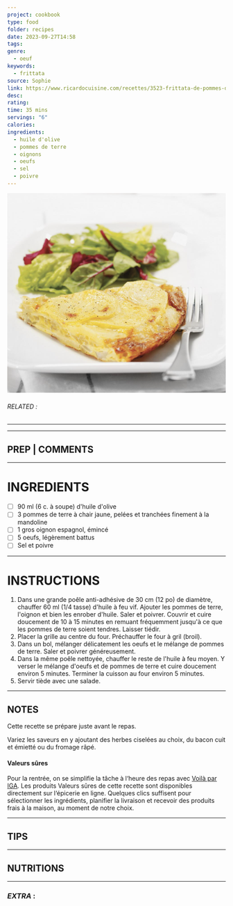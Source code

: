 ```yaml
---
project: cookbook
type: food
folder: recipes
date: 2023-09-27T14:58
tags: 
genre:
  - oeuf
keywords:
  - frittata
source: Sophie
link: https://www.ricardocuisine.com/recettes/3523-frittata-de-pommes-de-terre-a-l-oignon
desc: 
rating: 
time: 35 mins
servings: "6"
calories: 
ingredients:
  - huile d'olive
  - pommes de terre
  - oignons
  - oeufs
  - sel
  - poivre
---
```


![IMAGE](image_440.png)

###### *RELATED* : 
---


---
## PREP | COMMENTS



---
# INGREDIENTS

- [ ] 90 ml (6 c. à soupe) d'huile d'olive
- [ ] 3 pommes de terre à chair jaune, pelées et tranchées finement à la mandoline
- [ ] 1 gros oignon espagnol, émincé
- [ ] 5 oeufs, légèrement battus
- [ ] Sel et poivre

---
# INSTRUCTIONS

1. Dans une grande poêle anti-adhésive de 30 cm (12 po) de diamètre, chauffer 60 ml (1/4 tasse) d'huile à feu vif. Ajouter les pommes de terre, l'oignon et bien les enrober d'huile. Saler et poivrer. Couvrir et cuire doucement de 10 à 15 minutes en remuant fréquemment jusqu'à ce que les pommes de terre soient tendres. Laisser tiédir.
2. Placer la grille au centre du four. Préchauffer le four à gril (broil).
3. Dans un bol, mélanger délicatement les oeufs et le mélange de pommes de terre. Saler et poivrer généreusement.
4. Dans la même poêle nettoyée, chauffer le reste de l'huile à feu moyen. Y verser le mélange d'oeufs et de pommes de terre et cuire doucement environ 5 minutes. Terminer la cuisson au four environ 5 minutes.
5. Servir tiède avec une salade.

---
## NOTES

Cette recette se prépare juste avant le repas.

Variez les saveurs en y ajoutant des herbes ciselées au choix, du bacon cuit et émietté ou du fromage râpé.

#### Valeurs sûres

Pour la rentrée, on se simplifie la tâche à l‘heure des repas avec [Voilà par IGA](https://voila.ca/region-redirect/QC_REG01?target=%2Fproducts%3Fsource=navigation%26sublocationId=dc4786ed-9f0b-4869-a138-40612872fffd). Les produits Valeurs sûres de cette recette sont disponibles directement sur l‘épicerie en ligne. Quelques clics suffisent pour sélectionner les ingrédients, planifier la livraison et recevoir des produits frais à la maison, au moment de notre choix.

---
## TIPS



---
## NUTRITIONS



---
### *EXTRA* :



